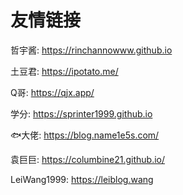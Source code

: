 # 友情链接


哲宇酱: https://rinchannowww.github.io

土豆君: https://ipotato.me/

Q哥: https://qjx.app/

学分: https://sprinter1999.github.io

🐟大佬: https://blog.name1e5s.com/

袁巨巨: https://columbine21.github.io/

LeiWang1999: https://leiblog.wang
